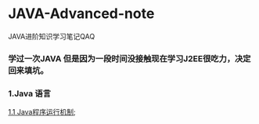 # JAVA-Advanced-note
JAVA进阶知识学习笔记QAQ

### 学过一次JAVA 但是因为一段时间没接触现在学习J2EE很吃力，决定回来填坑。


### 1.Java 语言

[1.1 Java程序运行机制](./01/0001.txt);

